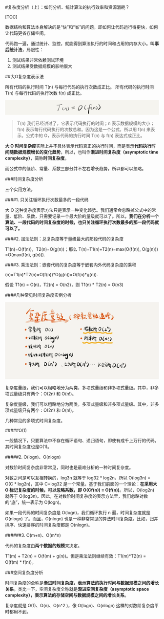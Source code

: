 #复杂度分析（上）：如何分析、统计算法的执行效率和资源消耗？

[TOC]

数据结构和算法本身解决的是“快”和“省”的问题，即如何让代码运行得更快，如何让代码更省存储空间。

代码跑一遍，通过统计、监控，就能得到算法执行的时间和占用的内存大小。叫**事后统计法**，局限性：
1. 测试结果非常依赖测试环境
2. 测试结果受数据规模的影响很大

##大O复杂度表示法

所有代码的执行时间 T(n) 与每行代码的执行次数成正比。
所有代码的执行时间 T(n) 与每行代码的执行次数 f(n) 成正比。

![大O表示法.webp](./图片/复杂度/大O表示法.webp)
> T(n) 我们已经讲过了，它表示代码执行的时间；n 表示数据规模的大小；f(n) 表示每行代码执行的次数总和。因为这是一个公式，所以用 f(n) 来表示。公式中的 O，表示代码的执行时间 T(n) 与 f(n) 表达式成正比。

**大 O 时间复杂度**实际上并不具体表示代码真正的执行时间，而是表示**代码执行时间随数据规模增长的变化趋势**，所以，也叫作**渐进时间复杂度（asymptotic time complexity）**，简称**时间复杂度**。

而公式中的低阶、常量、系数三部分并不左右增长趋势，所以都可以忽略。

###时间复杂度分析

三个实用方法。

####1. 只关注循环执行次数最多的一段代码

大 O 这种复杂度表示方法只是表示一种变化趋势。我们通常会忽略掉公式中的常量、低阶、系数，只需要记录一个最大阶的量级就可以了。所以，**我们在分析一个算法、一段代码的时间复杂度的时候，也只关注循环执行次数最多的那一段代码就可以了。**

####2. 加法法则：总复杂度等于量级最大的那段代码的复杂度

T1(n)=O(f(n))，T2(n)=O(g(n))；那么 T(n)=T1(n)+T2(n)=max(O(f(n)), O(g(n))) =O(max(f(n), g(n))).

####3. 乘法法则：嵌套代码的复杂度等于嵌套内外代码复杂度的乘积

(n)=T1(n)*T2(n)=O(f(n))*O(g(n))=O(f(n)*g(n)).

假设 T1(n) = O(n)，T2(n) = O(n2)，则 T1(n) * T2(n) = O(n3)

####几种常见时间复杂度实例分析


![常见的时间复杂度.webp](./图片/复杂度/常见的时间复杂度.webp)

复杂度量级，我们可以粗略地分为两类，多项式量级和非多项式量级。其中，非多项式量级只有两个：O(2n) 和 O(n!)。

复杂度量级，我们可以粗略地分为两类，多项式量级和非多项式量级。其中，非多项式量级只有两个：O(2n) 和 O(n!)。

几种常见的多项式时间复杂度。

#####O(1)

一般情况下，只要算法中不存在循环语句、递归语句，即使有成千上万行的代码，其时间复杂度也是Ο(1)。

#####2. O(logn)、O(nlogn)

对数阶时间复杂度非常常见，同时也是最难分析的一种时间复杂度。

对数之间是可以互相转换的，log3n 就等于 log32 * log2n，所以 O(log3n) = O(C * log2n)，其中 C=log32 是一个常量。基于我们前面的一个理论：**在采用大 O 标记复杂度的时候，可以忽略系数，即 O(Cf(n)) = O(f(n))**。所以，O(log2n) 就等于 O(log3n)。因此，在对数阶时间复杂度的表示方法里，我们忽略对数的“底”，统一表示为 O(logn)。

如果一段代码的时间复杂度是 O(logn)，我们循环执行 n 遍，时间复杂度就是 O(nlogn) 了。而且，O(nlogn) 也是一种非常常见的算法时间复杂度。比如，归并排序、快速排序的时间复杂度都是 O(nlogn)。

######3. O(m+n)、O(m*n)

代码的复杂度由**两个数据的规模**来决定。

T1(m) + T2(n) = O(f(m) + g(n))。但是乘法法则继续有效：T1(m)*T2(n) = O(f(m) * f(n))。

###空间复杂度分析

时间复杂度的全称是**渐进时间复杂度，表示算法的执行时间与数据规模之间的增长关系**。类比一下，空间复杂度全称就是**渐进空间复杂度（asymptotic space complexity），表示算法的存储空间与数据规模之间的增长关系**。

复杂度就是 O(1)、O(n)、O(n^2 )，像 O(logn)、O(nlogn) 这样的对数阶复杂度平时都用不到。

